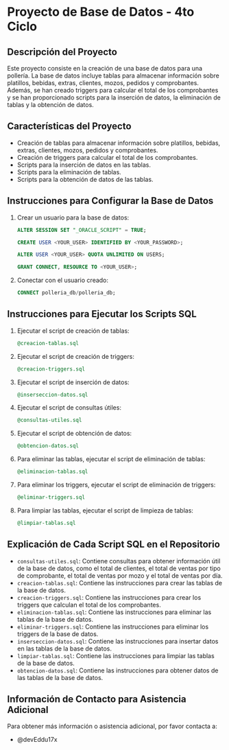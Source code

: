 # Proyecto de Base de Datos - 4to Ciclo

## Descripción del Proyecto

Este proyecto consiste en la creación de una base de datos para una pollería. La base de datos incluye tablas para almacenar información sobre platillos, bebidas, extras, clientes, mozos, pedidos y comprobantes. Además, se han creado triggers para calcular el total de los comprobantes y se han proporcionado scripts para la inserción de datos, la eliminación de tablas y la obtención de datos.

## Características del Proyecto

- Creación de tablas para almacenar información sobre platillos, bebidas, extras, clientes, mozos, pedidos y comprobantes.
- Creación de triggers para calcular el total de los comprobantes.
- Scripts para la inserción de datos en las tablas.
- Scripts para la eliminación de tablas.
- Scripts para la obtención de datos de las tablas.

## Instrucciones para Configurar la Base de Datos

1. Crear un usuario para la base de datos:
   ```sql
   ALTER SESSION SET "_ORACLE_SCRIPT" = TRUE;

   CREATE USER <YOUR_USER> IDENTIFIED BY <YOUR_PASSWORD>;

   ALTER USER <YOUR_USER> QUOTA UNLIMITED ON USERS;

   GRANT CONNECT, RESOURCE TO <YOUR_USER>;
   ```

2. Conectar con el usuario creado:
   ```sql
   CONNECT polleria_db/polleria_db;
   ```

## Instrucciones para Ejecutar los Scripts SQL

1. Ejecutar el script de creación de tablas:
   ```sql
   @creacion-tablas.sql
   ```

2. Ejecutar el script de creación de triggers:
   ```sql
   @creacion-triggers.sql
   ```

3. Ejecutar el script de inserción de datos:
   ```sql
   @inserseccion-datos.sql
   ```

4. Ejecutar el script de consultas útiles:
   ```sql
   @consultas-utiles.sql
   ```

5. Ejecutar el script de obtención de datos:
   ```sql
   @obtencion-datos.sql
   ```

6. Para eliminar las tablas, ejecutar el script de eliminación de tablas:
   ```sql
   @eliminacion-tablas.sql
   ```

7. Para eliminar los triggers, ejecutar el script de eliminación de triggers:
   ```sql
   @eliminar-triggers.sql
   ```

8. Para limpiar las tablas, ejecutar el script de limpieza de tablas:
   ```sql
   @limpiar-tablas.sql
   ```

## Explicación de Cada Script SQL en el Repositorio

- `consultas-utiles.sql`: Contiene consultas para obtener información útil de la base de datos, como el total de clientes, el total de ventas por tipo de comprobante, el total de ventas por mozo y el total de ventas por día.
- `creacion-tablas.sql`: Contiene las instrucciones para crear las tablas de la base de datos.
- `creacion-triggers.sql`: Contiene las instrucciones para crear los triggers que calculan el total de los comprobantes.
- `eliminacion-tablas.sql`: Contiene las instrucciones para eliminar las tablas de la base de datos.
- `eliminar-triggers.sql`: Contiene las instrucciones para eliminar los triggers de la base de datos.
- `inserseccion-datos.sql`: Contiene las instrucciones para insertar datos en las tablas de la base de datos.
- `limpiar-tablas.sql`: Contiene las instrucciones para limpiar las tablas de la base de datos.
- `obtencion-datos.sql`: Contiene las instrucciones para obtener datos de las tablas de la base de datos.

## Información de Contacto para Asistencia Adicional

Para obtener más información o asistencia adicional, por favor contacta a:

- @devEddu17x